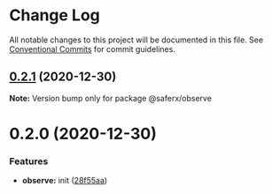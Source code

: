 # Change Log

All notable changes to this project will be documented in this file.
See [Conventional Commits](https://conventionalcommits.org) for commit guidelines.

## [0.2.1](https://github.com/KrickRay/saferx/compare/@saferx/observe@0.2.0...@saferx/observe@0.2.1) (2020-12-30)

**Note:** Version bump only for package @saferx/observe





# 0.2.0 (2020-12-30)


### Features

* **observe:** init ([28f55aa](https://github.com/KrickRay/saferx/commit/28f55aa310955ee0bd961ca82ad51de812217388))
